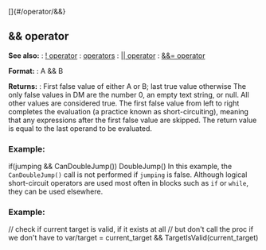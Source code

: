 []{#/operator/&&}
  ## && operator
  **See also:**
  :   [! operator](ref/operator/!)
  :   [operators](ref/operator)
  :   [\|\| operator](ref/operator/%7C%7C)
  :   [&&= operator](ref/operator/&&=)
  <!-- -->
  **Format:**
  :   A && B
  <!-- -->
  **Returns:**
  :   First false value of either A or B; last true value otherwise
  The only false values in DM are the number 0, an empty text string, or
  null. All other values are considered true.
  The first false value from left to right completes the evaluation (a
  practice known as short-circuiting), meaning that any expressions after
  the first false value are skipped. The return value is equal to the last
  operand to be evaluated.
  ### Example:
  if(jumping && CanDoubleJump()) DoubleJump()
  In this example, the `CanDoubleJump()` call is not performed if
  `jumping` is false.
  Although logical short-circuit operators are used most often in blocks
  such as `if` or `while`, they can be used elsewhere.
  ### Example:
  // check if current target is valid, if it exists at all // but don\'t
  call the proc if we don\'t have to var/target = current_target &&
  TargetIsValid(current_target)